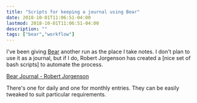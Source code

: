 ```yaml
---
title: "Scripts for keeping a journal using Bear"
date: 2018-10-01T11:06:51-04:00
lastmod: 2018-10-01T11:06:51-04:00
description: ""
tags: ["bear","workflow"]
---
```


I've been giving [Bear](https://bear.app) another run as the place I take notes. I don't plan to use it as a journal, but if I do, Robert Jorgenson has created a [nice set of bash scripts] to automate the process.

[Bear Journal - Robert Jorgenson](https://gist.github.com/rjorgenson/def69e6bb01656328250d1dc0aa56d83)

There's one for daily and one for monthly entries. They can be easily tweaked to suit particular requirements.